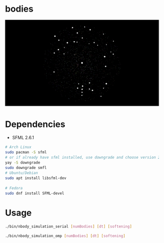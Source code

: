 # bodies

![](resources/big_bodies.gif)

# Dependencies 
- SFML 2.6.1
```bash
# Arch Linux
sudo pacman -S sfml
# or if already have sfml installed, use downgrade and choose version 2.6.1
yay -S downgrade
sudo downgrade smfl
# Ubuntu/Debian
sudo apt install libsfml-dev

# Fedora
sudo dnf install SFML-devel
```
# Usage
```bash
./bin/nbody_simulation_serial [numBodies] [dt] [softening]
```
```bash
./bin/nbody_simulation_omp [numBodies] [dt] [softening]
```

